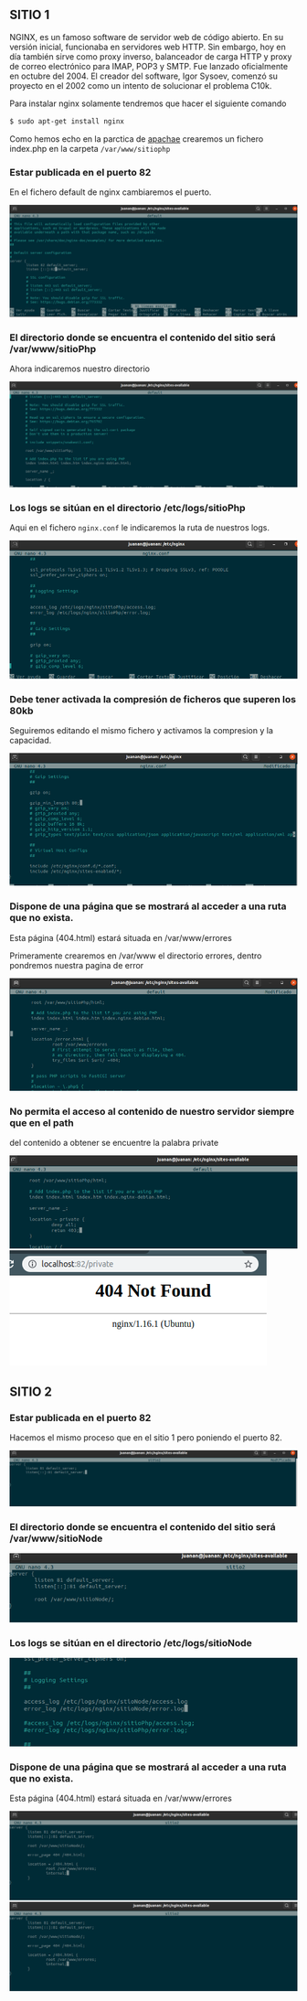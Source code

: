 ## SITIO 1

NGINX, es un famoso software de servidor web de código abierto. En su versión inicial, funcionaba en servidores web HTTP. Sin embargo, hoy en día también sirve como proxy inverso, balanceador de carga HTTP y proxy de correo electrónico para IMAP, POP3 y SMTP. Fue lanzado oficialmente en octubre del 2004. El creador del software, Igor Sysoev, comenzó su proyecto en el 2002 como un intento de solucionar el problema C10k.

Para instalar nginx solamente tendremos que hacer el siguiente comando

```markdown
$ sudo apt-get install nginx
```

Como hemos echo en la parctica de [apachae](https://juanantoniogisbert.github.io/Apache.github.io/) crearemos un fichero index.php en la carpeta `/var/www/sitiophp`

### Estar publicada en el puerto 82

En el fichero default de nginx cambiaremos el puerto.

![Alt text](images/cap1.png?raw=true "Title")

### El directorio donde se encuentra el contenido del sitio será /var/www/sitioPhp

Ahora indicaremos nuestro directorio

![Alt text](images/cap2.png?raw=true "Title")


### Los logs se sitúan en el directorio /etc/logs/sitioPhp

Aqui en el fichero `nginx.conf` le indicaremos la ruta de nuestros logs.

![Alt text](images/cap3.png?raw=true "Title")


### Debe tener activada la compresión de ficheros que superen los 80kb

Seguiremos editando el mismo fichero y activamos la compresion y la capacidad.

![Alt text](images/cap4.png?raw=true "Title")

### Dispone de una página que se mostrará al acceder a una ruta que no exista.
Esta página (404.html) estará situada en /var/www/errores

Primeramente crearemos en /var/www el directorio errores, dentro pondremos nuestra pagina de error

![Alt text](images/cap5.png?raw=true "Title")


### No permita el acceso al contenido de nuestro servidor siempre que en el path
del contenido a obtener se encuentre la palabra private

![Alt text](images/cap6.png?raw=true "Title")
![Alt text](images/cap7.png?raw=true "Title")


## SITIO 2

### Estar publicada en el puerto 82

Hacemos el mismo proceso que en el sitio 1 pero poniendo el puerto 82.

![Alt text](images/cap8.png?raw=true "Title")

### El directorio donde se encuentra el contenido del sitio será /var/www/sitioNode

![Alt text](images/cap9.png?raw=true "Title")

### Los logs se sitúan en el directorio /etc/logs/sitioNode

![Alt text](images/cap10.png?raw=true "Title")


### Dispone de una página que se mostrará al acceder a una ruta que no exista.
Esta página (404.html) estará situada en /var/www/errores

![Alt text](images/cap11.png?raw=true "Title")
![Alt text](images/cap11.png?raw=true "Title")
